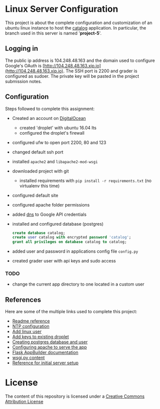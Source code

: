 # Linux Server Configuration
This project is about the complete configuration and customization of an ubuntu 
linux instance to host the [catalog](https://github.com/albertodepaola/catalog-project) 
application. In particular, the branch used in this server is named '**project-5**'.  

## Logging in
The public ip address is 104.248.48.163 and the domain used to configure Google's
OAuth is [http://104.248.48.163.xip.io](http://104.248.48.163.xip.io). The SSH port 
is 2200 and grader is configured as sudoer. The private key will be pasted in
the project submission notes.



## Configuration

Steps followed to complete this assignment:
  - Created an account on [DigitalOcean](https://www.digitalocean.com/) 
    - created 'droplet' with ubuntu 16.04 lts
    - configured the droplet's firewall
  - configured ufw to open port 2200, 80 and 123
  - changed default ssh port
  - installed `apache2` and `libapache2-mod-wsgi`
  - downloaded project with git
    - installed requirements with `pip install -r requirements.txt` (no virtualenv 
    this time)
  - configured default site 
  - configured apache folder permissions
  - added [dns](http://104.248.48.163.xip.io) to Google API credentials
  - installed and configured database (postgres)
    ```SQL
    create database catalog;
    create user catalog with encrypted password 'catalog';
    grant all privileges on database catalog to catalog;
    ```
    
  - added user and password in applications config file `config.py`
  - created grader user with api keys and sudo access
  
  ### TODO
  - change the current app directory to one located in a custom user
  
  ## References
  
  Here are some of the multiple links used to complete this project:
  - [Readme reference](https://help.github.com/articles/basic-writing-and-formatting-syntax/) 
  - [NTP configuration](https://geek-university.com/linux/configure-ntp-client/)
  - [Add linux user](https://www.digitalocean.com/community/tutorials/how-to-create-a-sudo-user-on-ubuntu-quickstart)
  - [Add keys to existing droplet](https://www.digitalocean.com/docs/droplets/how-to/add-ssh-keys/to-existing-droplet/)
  - [Creating postgres database and user](https://medium.com/coding-blocks/creating-user-database-and-adding-access-on-postgresql-8bfcd2f4a91e)
  - [Configuring apache to serve the app](http://www.devfuria.com.br/python/flask-apache/)
  - [Flask AppBuilder documentation](https://flask-appbuilder.readthedocs.io/en/latest/intro.html)
  - [wsgi.py content](https://github.com/dpgaspar/Flask-AppBuilder/issues/180)
  - [Reference for initial server setup](https://www.digitalocean.com/community/tutorials/initial-server-setup-with-ubuntu-16-04)
  
  
# License
The content of this repository is licensed under a [Creative Commons Attribution License](https://creativecommons.org/licenses/by/3.0/us/)

